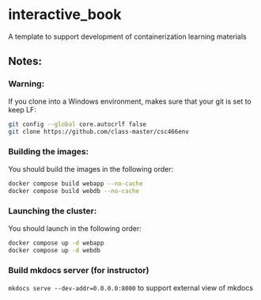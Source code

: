 # interactive_book
A template to support development of containerization learning materials

## Notes:

### Warning:

If you clone into a Windows environment, makes sure that your git is set to keep LF:

```bash
git config --global core.autocrlf false
git clone https://github.com/class-master/csc466env
```

### Building the images:

You should build the images in the following order:

```bash
docker compose build webapp --no-cache
docker compose build webdb --no-cache
```

### Launching the cluster:

You should launch in the following order:

```bash
docker compose up -d webapp
docker compose up -d webdb
```

### Build mkdocs server (for instructor)

`mkdocs serve --dev-addr=0.0.0.0:8000` to support external view of mkdocs
